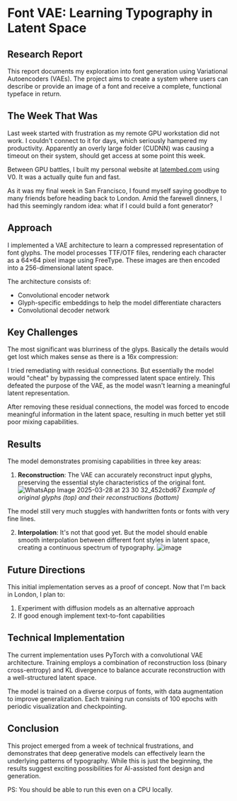 

# Font VAE: Learning Typography in Latent Space

## Research Report

This report documents my exploration into font generation using Variational Autoencoders (VAEs). The project aims to create a system where users can describe or provide an image of a font and receive a complete, functional typeface in return.

## The Week That Was

Last week started with frustration as my remote GPU workstation did not work. I couldn't connect to it for days, which seriously hampered my productivity. Apparently an overly large folder (CUDNN) was causing a timeout on their system, should get access at some point this week. 

Between GPU battles, I built my personal website at [latembed.com](https://latembed.com/) using V0. It was a actually quite fun and fast.

As it was my final week in San Francisco, I found myself saying goodbye to many friends before heading back to London. Amid the farewell dinners, I had this seemingly random idea: what if I could build a font generator?

## Approach

I implemented a VAE architecture to learn a compressed representation of font glyphs. The model processes TTF/OTF files, rendering each character as a 64×64 pixel image using FreeType. These images are then encoded into a 256-dimensional latent space.

The architecture consists of:
- Convolutional encoder network
- Glyph-specific embeddings to help the model differentiate characters
- Convolutional decoder network

## Key Challenges

The most significant was blurriness of the glyps. Basically the details would get lost which makes sense as there is a 16x compression:

I tried remediating with residual connections. But essentially the model would "cheat" by bypassing the compressed latent space entirely. This defeated the purpose of the VAE, as the model wasn't learning a meaningful latent representation.

After removing these residual connections, the model was forced to encode meaningful information in the latent space, resulting in much better yet still poor mixing capabilities.

## Results

The model demonstrates promising capabilities in three key areas:

1. **Reconstruction**: The VAE can accurately reconstruct input glyphs, preserving the essential style characteristics of the original font.
![WhatsApp Image 2025-03-28 at 23 30 32_452cbd67](https://github.com/user-attachments/assets/0a883a0a-cfd4-4a06-9108-f6cf5cba6a89)
*Example of original glyphs (top) and their reconstructions (bottom)*

The model still very much stuggles with handwritten fonts or fonts with very fine lines.

2. **Interpolation**: It's not that good yet. But the model should enable smooth interpolation between different font styles in latent space, creating a continuous spectrum of typography.
![image](https://github.com/user-attachments/assets/b0ed13b8-fa0c-4017-8074-41fae67cde9d)

## Future Directions

This initial implementation serves as a proof of concept. Now that I'm back in London, I plan to:

1. Experiment with diffusion models as an alternative approach
2. If good enough implement text-to-font capabilities

## Technical Implementation

The current implementation uses PyTorch with a convolutional VAE architecture. Training employs a combination of reconstruction loss (binary cross-entropy) and KL divergence to balance accurate reconstruction with a well-structured latent space.

The model is trained on a diverse corpus of fonts, with data augmentation to improve generalization. Each training run consists of 100 epochs with periodic visualization and checkpointing.

## Conclusion

This project emerged from a week of technical frustrations, and demonstrates that deep generative models can effectively learn the underlying patterns of typography. While this is just the beginning, the results suggest exciting possibilities for AI-assisted font design and generation.

PS: You should be able to run this even on a CPU locally. 
